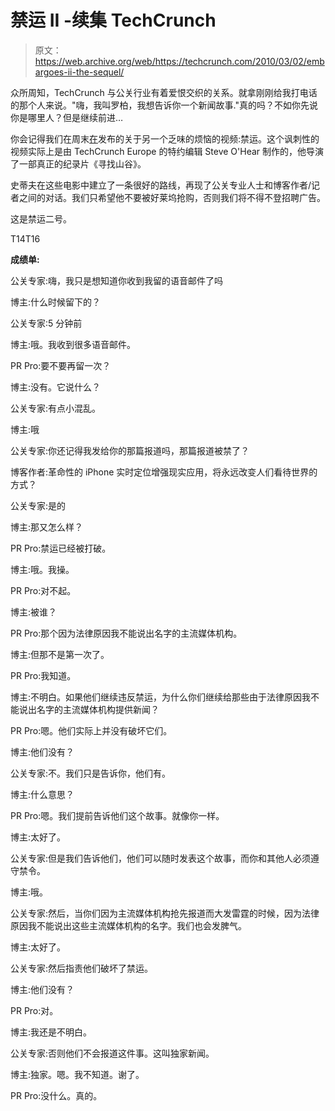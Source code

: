 # 禁运 II -续集 TechCrunch

> 原文：<https://web.archive.org/web/https://techcrunch.com/2010/03/02/embargoes-ii-the-sequel/>

众所周知，TechCrunch 与公关行业有着爱恨交织的关系。就拿刚刚给我打电话的那个人来说。"嗨，我叫罗柏，我想告诉你一个新闻故事."真的吗？不如你先说你是哪里人？但是继续前进…

你会记得我们在周末[在](https://web.archive.org/web/20221005162540/https://beta.techcrunch.com/2010/02/25/i-will-honor-the-embargo/)发布的关于另一个乏味的烦恼的视频:禁运。这个讽刺性的视频实际上是由 TechCrunch Europe 的特约编辑 Steve O'Hear 制作的，他导演了一部真正的纪录片《寻找山谷》。

史蒂夫在这些电影中建立了一条很好的路线，再现了公关专业人士和博客作者/记者之间的对话。我们只希望他不要被好莱坞抢购，否则我们将不得不登招聘广告。

这是禁运二号。

T14<param name="movie" value="http://www.youtube.com/v/wS7DHQESswQ&amp;hl=en_US&amp;fs=1&amp;">T16<param name="allowscriptaccess" value="always">

**成绩单:**

公关专家:嗨，我只是想知道你收到我留的语音邮件了吗

博主:什么时候留下的？

公关专家:5 分钟前

博主:哦。我收到很多语音邮件。

PR Pro:要不要再留一次？

博主:没有。它说什么？

公关专家:有点小混乱。

博主:哦

公关专家:你还记得我发给你的那篇报道吗，那篇报道被禁了？

博客作者:革命性的 iPhone 实时定位增强现实应用，将永远改变人们看待世界的方式？

公关专家:是的

博主:那又怎么样？

PR Pro:禁运已经被打破。

博主:哦。我操。

PR Pro:对不起。

博主:被谁？

PR Pro:那个因为法律原因我不能说出名字的主流媒体机构。

博主:但那不是第一次了。

PR Pro:我知道。

博主:不明白。如果他们继续违反禁运，为什么你们继续给那些由于法律原因我不能说出名字的主流媒体机构提供新闻？

PR Pro:嗯。他们实际上并没有破坏它们。

博主:他们没有？

公关专家:不。我们只是告诉你，他们有。

博主:什么意思？

PR Pro:嗯。我们提前告诉他们这个故事。就像你一样。

博主:太好了。

公关专家:但是我们告诉他们，他们可以随时发表这个故事，而你和其他人必须遵守禁令。

博主:哦。

公关专家:然后，当你们因为主流媒体机构抢先报道而大发雷霆的时候，因为法律原因我不能说出这些主流媒体机构的名字。我们也会发脾气。

博主:太好了。

公关专家:然后指责他们破坏了禁运。

博主:他们没有？

PR Pro:对。

博主:我还是不明白。

公关专家:否则他们不会报道这件事。这叫独家新闻。

博主:独家。嗯。我不知道。谢了。

PR Pro:没什么。真的。